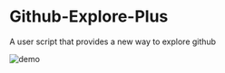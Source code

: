 # Github-Explore-Plus
A user script that provides a new way to explore github

![demo](https://im2.ezgif.com/tmp/ezgif-2-4b3041114fe3.gif)
